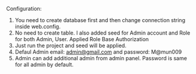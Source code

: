Configuration:
1. You need to create database first and then change connection string inside web.config.
2. No need to create table. I also added seed for Admin account and Role for both Admin, User. Applied Role Base Authorization
3. Just run the project and seed will be applied.
4. Defaul Admin email: admin@gmail.com and password: M@mun009
5. Admin can add additional admin from admin panel. Password is same for all admin by default.
